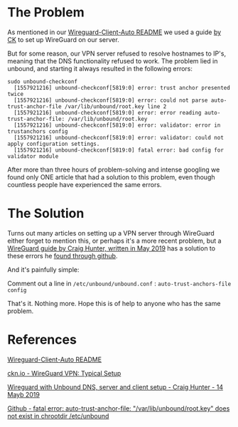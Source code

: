 # The Problem
As mentioned in our [Wireguard-Client-Auto README](https://github.com/Nikitushka/ProjectIcaros/tree/main/Code/Wireguard-Client-Auto) we used a guide [by CK](https://www.ckn.io/blog/2017/11/14/wireguard-vpn-typical-setup/) to set up WireGuard on our server.

But for some reason, our VPN server refused to resolve hostnames to IP's, meaning that the DNS functionality refused to work. The problem lied in unbound, and starting it always resulted in the following errors:
```
sudo unbound-checkconf
  [1557921216] unbound-checkconf[5819:0] error: trust anchor presented twice
  [1557921216] unbound-checkconf[5819:0] error: could not parse auto-trust-anchor-file /var/lib/unbound/root.key line 2
  [1557921216] unbound-checkconf[5819:0] error: error reading auto-trust-anchor-file: /var/lib/unbound/root.key
  [1557921216] unbound-checkconf[5819:0] error: validator: error in trustanchors config
  [1557921216] unbound-checkconf[5819:0] error: validator: could not apply configuration settings.
  [1557921216] unbound-checkconf[5819:0] fatal error: bad config for validator module
```
After more than three hours of problem-solving and intense googling we found only ONE article that had a solution to this problem, even though countless people have experienced the same errors.

# The Solution

Turns out many articles on setting up a VPN server through WireGuard either forget to mention this, or perhaps it's a more recent problem, but a [WireGuard guide by Craig Hunter, written in May 2019](https://craighuther.com/2019/05/14/wireguard-setup-and-installation/) has a solution to these errors he [found through github](https://github.com/voxpupuli/puppet-unbound/issues/134#issuecomment-382287879).

And it's painfully simple:

Comment out a line in `/etc/unbound/unbound.conf` : `auto-trust-anchors-file config`

That's it. Nothing more. Hope this is of help to anyone who has the same problem.

# References 
[Wireguard-Client-Auto README](https://github.com/Nikitushka/ProjectIcaros/tree/main/Code/Wireguard-Client-Auto)

[ckn.io - WireGuard VPN: Typical Setup](https://www.ckn.io/blog/2017/11/14/wireguard-vpn-typical-setup/)

[Wireguard with Unbound DNS, server and client setup - Craig Hunter - 14 Mayb 2019](https://craighuther.com/2019/05/14/wireguard-setup-and-installation/)

[Github - fatal error: auto-trust-anchor-file: "/var/lib/unbound/root.key" does not exist in chrootdir /etc/unbound](https://github.com/voxpupuli/puppet-unbound/issues/134#issuecomment-382287879)
